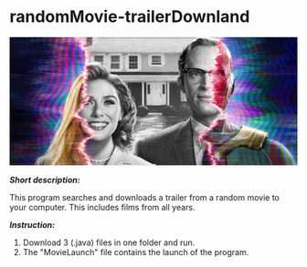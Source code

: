 # randomMovie-trailerDownland
![image](https://github.com/AlexaTesla/randomMovie-trailerDownland/blob/main/trailer.jpg)

***Short description:***

This program searches and downloads a trailer from a random movie to your computer. This includes films from all years.

***Instruction:***

1. Download 3 (.java) files in one folder and run.
2. The "MovieLaunch" file contains the launch of the program.
